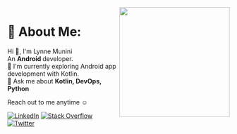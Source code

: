 <img src="https://user-images.githubusercontent.com/63019595/213786476-73978f7c-56c3-4e91-b201-2cf8a9bbb270.png" width="250" height="250" align="right">

# 💫 About Me:
Hi 👋, I'm Lynne Munini<br>An <b>Android </b> developer.
<br>🤖 I'm currently exploring Android app development with Kotlin.
<br>💬 Ask me about <b>Kotlin, DevOps, Python</b>

Reach out to me anytime ☺️

[![LinkedIn](https://img.shields.io/badge/LinkedIn-%230077B5.svg?logo=linkedin&logoColor=white)](https://www.linkedin.com/in/lynnemunini/) [![Stack Overflow](https://img.shields.io/badge/-Stackoverflow-FE7A16?logo=stack-overflow&logoColor=white)](https://stackoverflow.com/users/15744375) [![Twitter](https://img.shields.io/badge/Twitter-%231DA1F2.svg?logo=Twitter&logoColor=white)](https://twitter.com/LynneMunini) 
